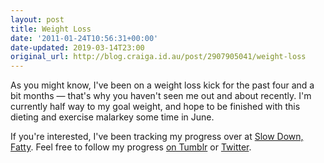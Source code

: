 ```yaml
---
layout: post
title: Weight Loss
date: '2011-01-24T10:56:31+00:00'
date-updated: 2019-03-14T23:00
original_url: http://blog.craiga.id.au/post/2907905041/weight-loss
---
```


As you might know, I've been on a weight loss kick for the past four and a bit months — that's why you haven't seen me out and about recently. I'm currently half way to my goal weight, and hope to be finished with this dieting and exercise malarkey some time in June.

If you're interested, I've been tracking my progress over at [Slow Down, Fatty](http://slowdownfatty.tumblr.com/). Feel free to follow my progress [on Tumblr](http://slowdownfatty.tumblr.com/) or [Twitter](http://twitter.com/slowdownfatty).
